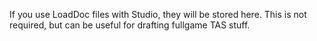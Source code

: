 If you use LoadDoc files with Studio, they will be stored here. This is not required, but can be useful for drafting fullgame TAS stuff.
